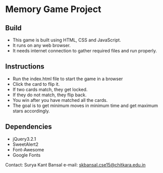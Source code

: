 # Memory Game Project

## Build

* This game is built using HTML, CSS and JavaScript.
* It runs on any web browser.
* It needs internet connection to gather required files and run properly.

## Instructions

* Run the index.html file to start the game in a browser
* Click the card to flip it.
* If two cards match, they get locked.
* If they do not match, they flip back.
* You win after you have matched all the cards.
* The goal is to get minimum moves in minimum time and get maximum stars
	accordingly.

## Dependencies

* jQuery3.2.1
* SweetAlert2
* Font-Awesome
* Google Fonts

Contact:
Surya Kant Bansal
e-mail: skbansal.cse15@chitkara.edu.in
